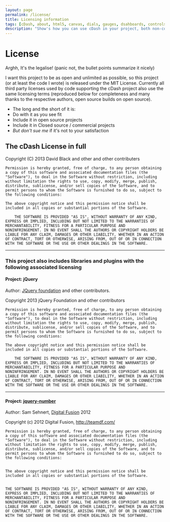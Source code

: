 ```yaml
---
layout: page
permalink: /license/
title: Licensing information
tags: [cDash, about, html5, canvas, dials, gauges, dsahboards, controls, jQuery]
description: "Show's how you can use cDash in your project, both non-commercial and commercial"
---
```


# License

Arghh, It's the legalise! (panic not, the bullet points summarize it nicely)

I want this project to be as open and unlimited as possible, so this project (or at least the code I wrote) is released under the MIT License. 
Currently all third party licenses used by code supporting the cDash project also use the same licensing terms (reproduced below for 
completeness and many thanks to the respective authors, open source builds on open source).
	
*	The long and the short of it is:
*	Do with it as you see fit
*	Include it in open source projects
*	Include it in Closed source / commercial projects
*	_But don't sue me_ if it's not to your satisfaction


## The cDash License in full

Copyright (C) 2013 David Black and other  and other contributers

	Permission is hereby granted, free of charge, to any person obtaining
	a copy of this software and associated documentation files (the
	"Software"), to deal in the Software without restriction, including
	without limitation the rights to use, copy, modify, merge, publish,
	distribute, sublicense, and/or sell copies of the Software, and to
	permit persons to whom the Software is furnished to do so, subject to
	the following conditions:

	The above copyright notice and this permission notice shall be
	included in all copies or substantial portions of the Software.

		THE SOFTWARE IS PROVIDED "AS IS", WITHOUT WARRANTY OF ANY KIND,
	EXPRESS OR IMPLIED, INCLUDING BUT NOT LIMITED TO THE WARRANTIES OF
	MERCHANTABILITY, FITNESS FOR A PARTICULAR PURPOSE AND
	NONINFRINGEMENT. IN NO EVENT SHALL THE AUTHORS OR COPYRIGHT HOLDERS BE
	LIABLE FOR ANY CLAIM, DAMAGES OR OTHER LIABILITY, WHETHER IN AN ACTION
	OF CONTRACT, TORT OR OTHERWISE, ARISING FROM, OUT OF OR IN CONNECTION
	WITH THE SOFTWARE OR THE USE OR OTHER DEALINGS IN THE SOFTWARE.

****

###	This project also includes libraries and plugins with the following associated licensing


#### Project: jQuery

Author: <a href="http://http://www.jquery.org">JQuery foundation</a> and other contributors. 


Copyright 2013 jQuery Foundation and other contributors

	Permission is hereby granted, free of charge, to any person obtaining
	a copy of this software and associated documentation files (the
	"Software"), to deal in the Software without restriction, including
	without limitation the rights to use, copy, modify, merge, publish,
	distribute, sublicense, and/or sell copies of the Software, and to
	permit persons to whom the Software is furnished to do so, subject to
	the following conditions:

	The above copyright notice and this permission notice shall be
	included in all copies or substantial portions of the Software.

		THE SOFTWARE IS PROVIDED "AS IS", WITHOUT WARRANTY OF ANY KIND,
	EXPRESS OR IMPLIED, INCLUDING BUT NOT LIMITED TO THE WARRANTIES OF
	MERCHANTABILITY, FITNESS FOR A PARTICULAR PURPOSE AND
	NONINFRINGEMENT. IN NO EVENT SHALL THE AUTHORS OR COPYRIGHT HOLDERS BE
	LIABLE FOR ANY CLAIM, DAMAGES OR OTHER LIABILITY, WHETHER IN AN ACTION
	OF CONTRACT, TORT OR OTHERWISE, ARISING FROM, OUT OF OR IN CONNECTION
	WITH THE SOFTWARE OR THE USE OR OTHER DEALINGS IN THE SOFTWARE.

***


#### Project: <a href="http://plugins.jquery.com/df-number-format/">jquery-number</a>
Author: Sam Sehnert, <a href="http://www.teamdf.com">Digital Fusion</a> 2012
	

Copyright (c) 2012 Digital Fusion, http://teamdf.com/

	Permission is hereby granted, free of charge, to any person obtaining
	a copy of this software and associated documentation files (the
	"Software"), to deal in the Software without restriction, including
	without limitation the rights to use, copy, modify, merge, publish,
	distribute, sublicense, and/or sell copies of the Software, and to
	permit persons to whom the Software is furnished to do so, subject to
	the following conditions:


	The above copyright notice and this permission notice shall be
	included in all copies or substantial portions of the Software.


	THE SOFTWARE IS PROVIDED "AS IS", WITHOUT WARRANTY OF ANY KIND,
	EXPRESS OR IMPLIED, INCLUDING BUT NOT LIMITED TO THE WARRANTIES OF
	MERCHANTABILITY, FITNESS FOR A PARTICULAR PURPOSE AND
	NONINFRINGEMENT. IN NO EVENT SHALL THE AUTHORS OR COPYRIGHT HOLDERS BE
	LIABLE FOR ANY CLAIM, DAMAGES OR OTHER LIABILITY, WHETHER IN AN ACTION
	OF CONTRACT, TORT OR OTHERWISE, ARISING FROM, OUT OF OR IN CONNECTION
	WITH THE SOFTWARE OR THE USE OR OTHER DEALINGS IN THE SOFTWARE.
